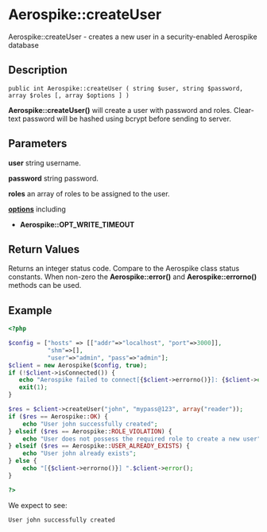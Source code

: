 
# Aerospike::createUser

Aerospike::createUser - creates a new user in a security-enabled Aerospike database

## Description

```
public int Aerospike::createUser ( string $user, string $password, array $roles [, array $options ] )
```

**Aerospike::createUser()** will create a user with password and roles.
Clear-text password will be hashed using bcrypt before sending to server.

## Parameters

**user** string username.

**password** string password.

**roles** an array of roles to be assigned to the user.

**[options](aerospike.md)** including
- **Aerospike::OPT_WRITE_TIMEOUT**

## Return Values

Returns an integer status code.  Compare to the Aerospike class status
constants.  When non-zero the **Aerospike::error()** and
**Aerospike::errorno()** methods can be used.

## Example

```php
<?php

$config = ["hosts" => [["addr"=>"localhost", "port"=>3000]],
           "shm"=>[],
           "user"=>"admin", "pass"=>"admin"];
$client = new Aerospike($config, true);
if (!$client->isConnected()) {
   echo "Aerospike failed to connect[{$client->errorno()}]: {$client->error()}\n";
   exit(1);
}

$res = $client->createUser("john", "mypass@123", array("reader"));
if ($res == Aerospike::OK) {
    echo "User john successfully created";
} elseif ($res == Aerospike::ROLE_VIOLATION) {
    echo "User does not possess the required role to create a new user";
} elseif ($res == Aerospike::USER_ALREADY_EXISTS) {
    echo "User john already exists";
} else {
    echo "[{$client->errorno()}] ".$client->error();
}

?>
```

We expect to see:

```
User john successfully created
```
